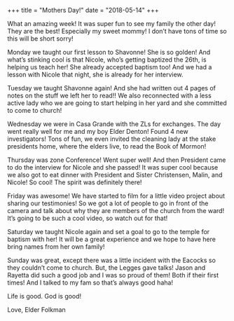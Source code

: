 +++
title = "Mothers Day!"
date = "2018-05-14"
+++

What an amazing week! It was super fun to see my family the other day! They are the best! Especially my sweet mommy! I don’t have tons of time so this will be short sorry!

Monday we taught our first lesson to Shavonne! She is so golden! And what’s stinking cool is that Nicole, who’s getting baptized the 26th, is helping us teach her! She already accepted baptism too! And we had a lesson with Nicole that night, she is already for her interview.

Tuesday we taught Shavonne again! And she had written out 4 pages of notes on the stuff we left her to read!! We also reconnected with a less active lady who we are going to start helping in her yard and she committed to come to church!

Wednesday we were in Casa Grande with the ZLs for exchanges. The day went really well for me and my boy Elder Denton! Found 4 new investigators! Tons of fun, we even invited the cleaning lady at the stake presidents home, where the elders live, to read the Book of Mormon!

Thursday was zone Conference! Went super well! And then President came to do the interview for Nicole and she passed! It was super cool because we also got to eat dinner with President and Sister Christensen, Malin, and Nicole! So cool! The spirit was definitely there!

Friday was awesome! We have started to film for a little video project about sharing our testimonies! So we got a lot of people to go in front of the camera and talk about why they are members of the church from the ward! It’s going to be such a cool video, so watch out for that!

Saturday we taught Nicole again and set a goal to go to the temple for baptism with her! It will be a great experience and we hope to have here bring names from her own family!

Sunday was great, except there was a little incident with the Eacocks so they couldn’t come to church. But, the Legges gave talks! Jason and Rayetta did such a good job and I was so proud of them! Both if their first times! And I talked to my fam so that’s always good haha!

Life is good. God is good!

Love,
Elder Folkman 